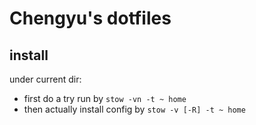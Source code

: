 # Chengyu's dotfiles

## install

under current dir:

- first do a try run by `stow -vn -t ~ home`
- then actually install config by `stow -v [-R] -t ~ home`
